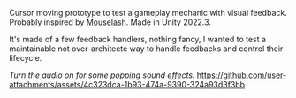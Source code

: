 Cursor moving prototype to test a gameplay mechanic with visual feedback.
Probably inspired by [Mouselash](https://store.steampowered.com/app/3210870/).
Made in Unity 2022.3.

It's made of a few feedback handlers, nothing fancy, I wanted to test a maintainable not over-architecte way to handle feedbacks and control their lifecycle.

_Turn the audio on for some popping sound effects._
https://github.com/user-attachments/assets/4c323dca-1b93-474a-9390-324a93d3f3bb
